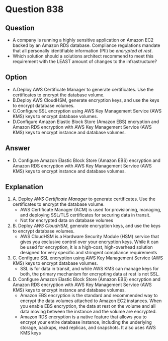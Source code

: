 # Question 838
## Question
* A company is running a highly sensitive application on Amazon EC2 backed by an Amazon RDS database. Compliance regulations mandate that all personally identifiable information (PII) be *encrypted at rest*.
* Which solution should a solutions architect recommend to meet this requirement with the LEAST amount of changes to the infrastructure?

## Option
* A.Deploy AWS Certificate Manager to generate certificates. Use the certificates to encrypt the database volume.
* B.Deploy AWS CloudHSM, generate encryption keys, and use the keys to encrypt database volumes.
* C.Configure SSL encryption using AWS Key Management Service (AWS KMS) keys to encrypt database volumes.
* D.Configure Amazon Elastic Block Store (Amazon EBS) encryption and Amazon RDS encryption with AWS Key Management Service (AWS KMS) keys to encrypt instance and database volumes.

## Answer
* D. Configure Amazon Elastic Block Store (Amazon EBS) encryption and Amazon RDS encryption with AWS Key Management Service (AWS KMS) keys to encrypt instance and database volumes.

## Explanation
1. A. Deploy *AWS Certificate Manager* to generate certificates. Use the certificates to encrypt the database volume.
   * AWS Certificate Manager (ACM) is used for provisioning, managing, and deploying SSL/TLS certificates for securing data in transit.
   * Not for encrypted data on database volumes
2. B. Deploy *AWS CloudHSM*, generate encryption keys, and use the keys to encrypt database volumes.
   * AWS CloudHSM is a Hardware Security Module (HSM) service that gives you exclusive control over your encryption keys. While it can be used for encryption, it is a high-cost, high-overhead solution designed for very specific and stringent compliance requirements
3. C. Configure SSL encryption using AWS Key Management Service (AWS KMS) keys to encrypt database volumes.
   * SSL is for data in transit, and while AWS KMS can manage keys for both, the primary mechanism for encrypting data at rest is not SSL.
4. D. Configure Amazon Elastic Block Store (Amazon EBS) encryption and Amazon RDS encryption with AWS Key Management Service (AWS KMS) keys to encrypt instance and database volumes.
   * Amazon EBS encryption is the standard and recommended way to encrypt the data volumes attached to Amazon EC2 instances. When you enable EBS encryption, the data at rest on the volume and all data moving between the instance and the volume are encrypted. 
   * Amazon RDS encryption is a native feature that allows you to encrypt your entire database instance, including the underlying storage, backups, read replicas, and snapshots. It also uses AWS KMS keys
